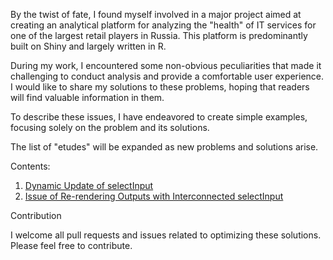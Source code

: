 By the twist of fate, I found myself involved in a major project aimed at creating an analytical platform for analyzing the "health" of IT services for one of the largest retail players in Russia. This platform is predominantly built on Shiny and largely written in R.

During my work, I encountered some non-obvious peculiarities that made it challenging to conduct analysis and provide a comfortable user experience. I would like to share my solutions to these problems, hoping that readers will find valuable information in them.

To describe these issues, I have endeavored to create simple examples, focusing solely on the problem and its solutions.

The list of "etudes" will be expanded as new problems and solutions arise.

Contents:

1. [Dynamic Update of selectInput](./Etudes/01-dynamically-populate-selectInput)
2. [Issue of Re-rendering Outputs with Interconnected selectInput](./Etudes/02-dependant-filters)

Contribution

I welcome all pull requests and issues related to optimizing these solutions. Please feel free to contribute.